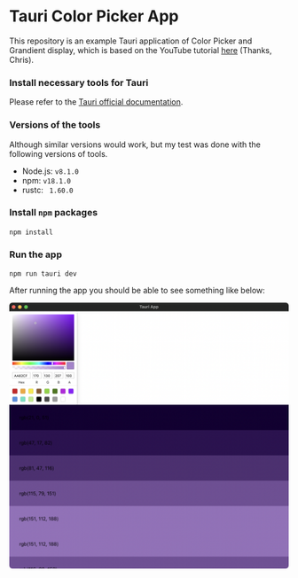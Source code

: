 # Tauri Color Picker App
This repository is an example Tauri application of Color Picker and Grandient display, which is based on the YouTube tutorial [here](https://www.youtube.com/watch?v=zawhqLA7N9Y) (Thanks, Chris).

### Install necessary tools for Tauri

Please refer to the [Tauri official documentation](https://tauri.studio/docs/getting-started/prerequisites).

### Versions of the tools

Although similar versions would work, but my test was done with the following versions of tools.

* Node.js: `v8.1.0`
* npm: `v18.1.0`
* rustc: ` 1.60.0`

### Install `npm` packages

```
npm install
```

### Run the app

```
npm run tauri dev
```

After running the app you should be able to see something like below:

![app-image](./images/tauri-app-image.png)
